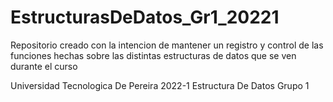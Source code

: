 # EstructurasDeDatos_Gr1_20221
Repositorio creado con la intencion de mantener un registro y control de las funciones hechas sobre las distintas estructuras de datos que se ven durante el curso

Universidad Tecnologica De Pereira
2022-1
Estructura De Datos Grupo 1
